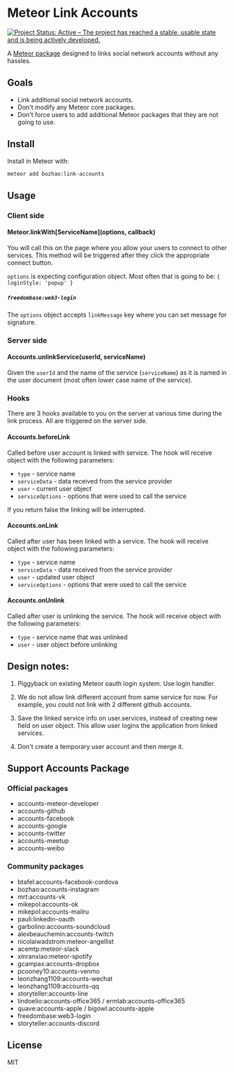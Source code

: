 # Meteor Link Accounts

[![Project Status: Active – The project has reached a stable, usable state and is being actively developed.](https://www.repostatus.org/badges/latest/active.svg)](https://www.repostatus.org/#active)

A [Meteor package](https://atmospherejs.com/bozhao/link-accounts) designed to links social network accounts without any hassles.

## Goals
* Link additional social network accounts.
* Don't modify any Meteor core packages.
* Don't force users to add additional Meteor packages that they are not going to use.

## Install
Install in Meteor with:

```bash
meteor add bozhao:link-accounts
```

## Usage
### Client side
#### Meteor.linkWith[ServiceName](options, callback)
You will call this on the page where you allow your users to connect to other services. This method will be triggered after they click the appropriate connect button.

`options` is expecting configuration object. Most often that is going to be: `{ loginStyle: 'popup' }`

##### `freedombase:web3-login`
The `options` object accepts `linkMessage` key where you can set message for signature.

### Server side
#### Accounts.unlinkService(userId, serviceName)
Given the `userId` and the name of the service (`serviceName`) as it is named in the user document (most often lower case name of the service).

### Hooks
There are 3 hooks available to you on the server at various time during the link process. All are triggered on the server side.
#### Accounts.beforeLink
Called before user account is linked with service. The hook will receive object with the following parameters:
* `type` - service name
* `serviceData` - data received from the service provider
* `user` - current user object
* `serviceOptions` - options that were used to call the service

If you return false the linking will be interrupted. 

#### Accounts.onLink
Called after user has been linked with a service. The hook will receive object with the following parameters:
* `type` - service name
* `serviceData` - data received from the service provider
* `user` - updated user object
* `serviceOptions` - options that were used to call the service

#### Accounts.onUnlink
Called after user is unlinking the service. The hook will receive object with the following parameters:
* `type` - service name that was unlinked
* `user` - user object before unlinking

## Design notes:
1. Piggyback on existing Meteor oauth login system. Use login handler.

2. We do not allow link different account from same service for now. For example, you
   could not link with 2 different github accounts.

3. Save the linked service info on user.services, instead of creating new field
   on user object.  This allow user logins the application from linked services.

4. Don't create a temporary user account and then merge it.

## Support Accounts Package

### Official packages
* accounts-meteor-developer
* accounts-github
* accounts-facebook
* accounts-google
* accounts-twitter
* accounts-meetup
* accounts-weibo

### Community packages
* btafel:accounts-facebook-cordova
* bozhao:accounts-instagram
* mrt:accounts-vk
* mikepol:accounts-ok
* mikepol:accounts-mailru
* pauli:linkedin-oauth
* garbolino:accounts-soundcloud
* alexbeauchemin:accounts-twitch
* nicolaiwadstrom:meteor-angellist
* acemtp:meteor-slack
* xinranxiao:meteor-spotify
* gcampax:accounts-dropbox
* pcooney10:accounts-venmo
* leonzhang1109:accounts-wechat
* leonzhang1109:accounts-qq
* storyteller:accounts-line
* lindoelio:accounts-office365 / ermlab:accounts-office365
* quave:accounts-apple / bigowl:accounts-apple
* freedombase:web3-login
* storyteller:accounts-discord

## License
MIT
